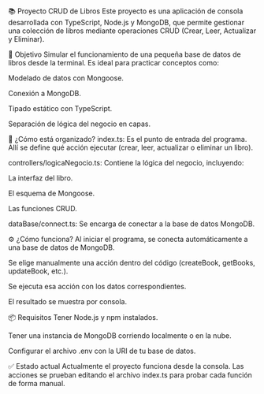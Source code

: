 📚 Proyecto CRUD de Libros
Este proyecto es una aplicación de consola desarrollada con TypeScript, Node.js y MongoDB, que permite gestionar una colección de libros mediante operaciones CRUD (Crear, Leer, Actualizar y Eliminar).

🚀 Objetivo
Simular el funcionamiento de una pequeña base de datos de libros desde la terminal. Es ideal para practicar conceptos como:

Modelado de datos con Mongoose.

Conexión a MongoDB.

Tipado estático con TypeScript.

Separación de lógica del negocio en capas.

🧠 ¿Cómo está organizado?
index.ts: Es el punto de entrada del programa. Allí se define qué acción ejecutar (crear, leer, actualizar o eliminar un libro).

controllers/logicaNegocio.ts: Contiene la lógica del negocio, incluyendo:

La interfaz del libro.

El esquema de Mongoose.

Las funciones CRUD.

dataBase/connect.ts: Se encarga de conectar a la base de datos MongoDB.

⚙️ ¿Cómo funciona?
Al iniciar el programa, se conecta automáticamente a una base de datos de MongoDB.

Se elige manualmente una acción dentro del código (createBook, getBooks, updateBook, etc.).

Se ejecuta esa acción con los datos correspondientes.

El resultado se muestra por consola.

📦 Requisitos
Tener Node.js y npm instalados.

Tener una instancia de MongoDB corriendo localmente o en la nube.

Configurar el archivo .env con la URI de tu base de datos.

✅ Estado actual
Actualmente el proyecto funciona desde la consola. Las acciones se prueban editando el archivo index.ts para probar cada función de forma manual.